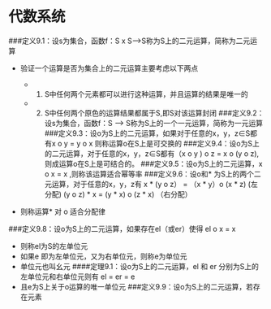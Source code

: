 # 代数系统  #
###定义9.1：设s为集合，函数f：S x S——>S称为S上的二元运算，简称为二元运算
- 验证一个运算是否为集合上的二元运算主要考虑以下两点
	- 1. S中任何两个元素都可以进行这种运算，并且运算的结果是唯一的
	- 2. S中任何两个原色的运算结果都属于S,即S对该运算封闭
###定义9.2：设s为集合，函数f：S ——> S称为S上的一个一元运算，简称为一元运算
###定义9.3：设o为S上的二元运算，如果对于任意的x，y，z∈S都有x o y = y o x  则称运算o在S上是可交换的
###定义9.4：设o为S上的二元运算，对于任意的x，y，z∈S都有（x o y ) o z = x o (y o z),则成运算o在S上是可结合的。
###定义9.5：设o为S上的二元运算，x o x = x ,则称该运算适合幂等率
###定义9.6：设o和* 为S上的两个二元运算，对于任意的x，y，z有
	 x * (y o z） = （x * y）o (x * z)   (左分配)
	 (y o z) * x = (y * x) o (z * x)    （右分配）
	
- 则称运算* 对 o 适合分配律

###定义9.8：设o为S上的二元运算，如果存在el（或er）使得
	 el o x = x
- 则称el为S的左单位元
- 如果e 即为左单位元，又为右单位元，则称e为单位元
- 单位元也叫幺元
####定理9.1：设o为S上的二元运算，el 和 er 分别为S上的左单位元和右单位元则有
	el = er = e
- 且e为S上关于o运算的唯一单位元
###定义9.9：设o为S上的二元运算，若存在元素
#